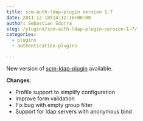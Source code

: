 ```yaml
---
title: scm-auth-ldap-plugin Version 1.7
date: 2011-12-18T14:12:16+00:00
author: Sebastian Sdorra
slug: /plugins/scm-auth-ldap-plugin-version-1-7/
categories:
  - plugins
  - authentication-plugins

---
```

New version of [scm-ldap-plugin](https://github.com/scm-manager/scm-ldap-plugin) available.

**Changes**:

- Profile support to simplify configuration
- Improve form validation
- Fix bug with empty group filter
- Support for ldap servers with anonymous bind

